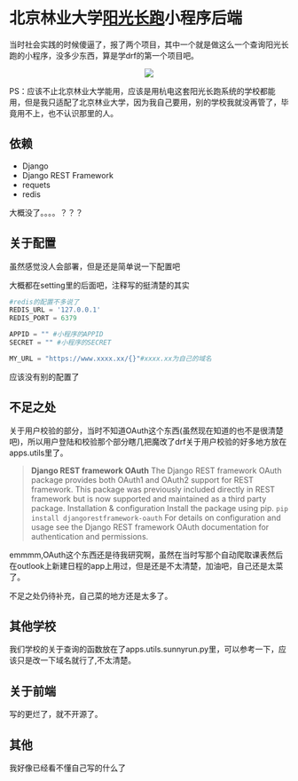# 北京林业大学[阳光长跑](http://bjfu.sunnysport.org.cn/)小程序后端

当时社会实践的时候傻逼了，报了两个项目，其中一个就是做这么一个查询阳光长跑的小程序，没多少东西，算是学drf的第一个项目吧。

<center>
<image src="sunnyrun.jpg"/>
</center>

PS：应该不止北京林业大学能用，应该是用杭电这套阳光长跑系统的学校都能用，但是我只适配了北京林业大学，因为我自己要用，别的学校我就没再管了，毕竟用不上，也不认识那里的人。

## 依赖

- Django
- Django REST Framework
- requets
- redis

大概没了。。。。？？？

## 关于配置

虽然感觉没人会部署，但是还是简单说一下配置吧

大概都在setting里的后面吧，注释写的挺清楚的其实

```python
#redis的配置不多说了
REDIS_URL = '127.0.0.1'
REDIS_PORT = 6379
```

```python
APPID = "" #小程序的APPID
SECRET = "" #小程序的SECRET

MY_URL = "https://www.xxxx.xx/{}"#xxxx.xx为自己的域名
```

应该没有别的配置了

## 不足之处

关于用户校验的部分，当时不知道OAuth这个东西(虽然现在知道的也不是很清楚吧)，所以用户登陆和校验那个部分瞎几把魔改了drf关于用户校验的好多地方放在apps.utils里了。

>  **Django REST framework OAuth**
    The Django REST framework OAuth package provides both OAuth1 and OAuth2 support for REST framework.
    This package was previously included directly in REST framework but is now supported and maintained as a third party package.
    Installation & configuration
    Install the package using pip.
    ```
    pip install djangorestframework-oauth
    ```
    For details on configuration and usage see the Django REST framework OAuth documentation for authentication and permissions.

emmmm,OAuth这个东西还是待我研究啊，虽然在当时写那个自动爬取课表然后在outlook上新建日程的app上用过，但是还是不太清楚，加油吧，自己还是太菜了。

不足之处仍待补充，自己菜的地方还是太多了。

## 其他学校

我们学校的关于查询的函数放在了apps.utils.sunnyrun.py里，可以参考一下，应该只是改一下域名就行了,不太清楚。

## 关于前端

写的更烂了，就不开源了。

## 其他

我好像已经看不懂自己写的什么了
